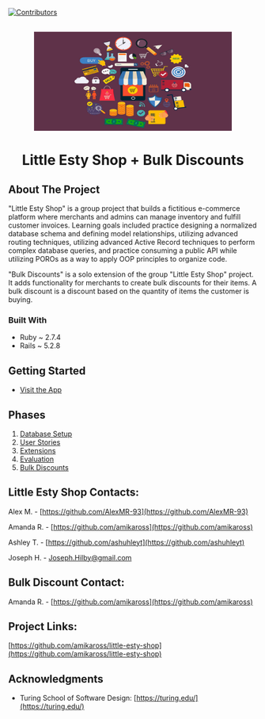 <a name="Little-Esty-Shop + Bulk Discounts"></a>

<!-- PROJECT SHIELDS -->
<!--
*** I'm using markdown "reference style" links for readability.
*** Reference links are enclosed in brackets [ ] instead of parentheses ( ).
*** See the bottom of this document for the declaration of the reference variables
*** for contributors-url, forks-url, etc. This is an optional, concise syntax you may use.
*** https://www.markdownguide.org/basic-syntax/#reference-style-links
[![Contributors][contributors-shield]][contributors-url]
[![Forks][forks-shield]][forks-url]
[![Stargazers][stars-shield]][stars-url]
[![Issues][issues-shield]][issues-url]
[![MIT License][license-shield]][license-url]
[![LinkedIn][linkedin-shield]][linkedin-url]
-->

[![Contributors][contributors-shield]][contributors-url]

<!-- PROJECT LOGO -->
<br />
<div align="center">
  <a href="https://github.com/josephhilby/little-esty-shop">
    <img src="doc/little-esty-shop.jpg" alt="Logo" width="400" height="200">
  </a>

<h1 align="center">Little Esty Shop + Bulk Discounts</h1>
</div>

<!-- ABOUT THE PROJECT -->
## About The Project

"Little Esty Shop" is a group project that builds a fictitious e-commerce platform where merchants and admins can manage inventory and fulfill customer invoices. Learning goals included practice designing a normalized database schema and defining model relationships, utilizing advanced routing techniques, utilizing advanced Active Record techniques to perform complex database queries, and practice consuming a public API while utilizing POROs as a way to apply OOP principles to organize code.

"Bulk Discounts" is a solo extension of the group "Little Esty Shop" project. It adds functionality for merchants to create bulk discounts for their items. A bulk discount is a discount based on the quantity of items the customer is buying. 

### Built With

* Ruby ~ 2.7.4
* Rails ~ 5.2.8

<!-- GETTING STARTED -->
## Getting Started

* [Visit the App](https://whispering-beach-27624.herokuapp.com/)

<!-- Phases -->
## Phases

1. [Database Setup](./doc/db_setup.md)
1. [User Stories](./doc/user_stories.md)
1. [Extensions](./doc/extensions.md)
1. [Evaluation](./doc/evaluation.md)
1. [Bulk Discounts](https://backend.turing.edu/module2/projects/bulk_discounts/)


<!-- CONTACT -->
## Little Esty Shop Contacts:

Alex M. - [https://github.com/AlexMR-93](https://github.com/AlexMR-93)

Amanda R. - [https://github.com/amikaross](https://github.com/amikaross)

Ashley T. - [https://github.com/ashuhleyt](https://github.com/ashuhleyt)

Joseph H. - Joseph.Hilby@gmail.com

## Bulk Discount Contact:

Amanda R. - [https://github.com/amikaross](https://github.com/amikaross)

## Project Links: 

[https://github.com/amikaross/little-esty-shop](https://github.com/amikaross/little-esty-shop)

<!-- ACKNOWLEDGMENTS -->
## Acknowledgments

* Turing School of Software Design: [https://turing.edu/](https://turing.edu/)

<!-- MARKDOWN LINKS & IMAGES -->
<!-- https://www.markdownguide.org/basic-syntax/#reference-style-links -->
[contributors-shield]: https://img.shields.io/github/contributors/josephhilby/little-esty-shop.svg?style=for-the-badge
[contributors-url]: https://github.com/josephhilby/little-esty-shop/graphs/contributors
[forks-shield]: https://img.shields.io/github/forks/github_username/repo_name.svg?style=for-the-badge
[forks-url]: https://github.com/github_username/repo_name/network/members
[stars-shield]: https://img.shields.io/github/stars/github_username/repo_name.svg?style=for-the-badge
[stars-url]: https://github.com/github_username/repo_name/stargazers
[issues-shield]: https://img.shields.io/github/issues/github_username/repo_name.svg?style=for-the-badge
[issues-url]: https://github.com/github_username/repo_name/issues
[license-shield]: https://img.shields.io/github/license/github_username/repo_name.svg?style=for-the-badge
[license-url]: https://github.com/github_username/repo_name/blob/master/LICENSE.txt
[linkedin-shield]: https://img.shields.io/badge/-LinkedIn-black.svg?style=for-the-badge&logo=linkedin&colorB=555
[linkedin-url]: https://linkedin.com/in/linkedin_username
[product-screenshot]: images/screenshot.png
[Next.js]: https://img.shields.io/badge/next.js-000000?style=for-the-badge&logo=nextdotjs&logoColor=white
[Next-url]: https://nextjs.org/
[React.js]: https://img.shields.io/badge/React-20232A?style=for-the-badge&logo=react&logoColor=61DAFB
[React-url]: https://reactjs.org/
[Vue.js]: https://img.shields.io/badge/Vue.js-35495E?style=for-the-badge&logo=vuedotjs&logoColor=4FC08D
[Vue-url]: https://vuejs.org/
[Angular.io]: https://img.shields.io/badge/Angular-DD0031?style=for-the-badge&logo=angular&logoColor=white
[Angular-url]: https://angular.io/
[Svelte.dev]: https://img.shields.io/badge/Svelte-4A4A55?style=for-the-badge&logo=svelte&logoColor=FF3E00
[Svelte-url]: https://svelte.dev/
[Laravel.com]: https://img.shields.io/badge/Laravel-FF2D20?style=for-the-badge&logo=laravel&logoColor=white
[Laravel-url]: https://laravel.com
[Bootstrap.com]: https://img.shields.io/badge/Bootstrap-563D7C?style=for-the-badge&logo=bootstrap&logoColor=white
[Bootstrap-url]: https://getbootstrap.com
[JQuery.com]: https://img.shields.io/badge/jQuery-0769AD?style=for-the-badge&logo=jquery&logoColor=white
[JQuery-url]: https://jquery.com

